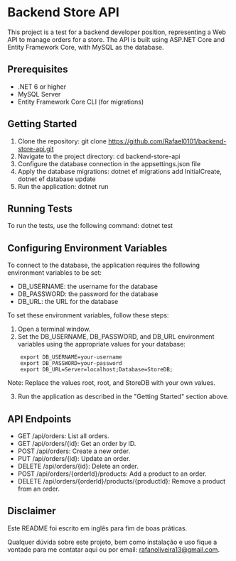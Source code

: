 # Backend Store API

This project is a test for a backend developer position, representing a Web API to manage orders for a store. The API is built using ASP.NET Core and Entity Framework Core, with MySQL as the database.

## Prerequisites

- .NET 6 or higher
- MySQL Server
- Entity Framework Core CLI (for migrations)

## Getting Started

1. Clone the repository: git clone https://github.com/Rafael0101/backend-store-api.git
2. Navigate to the project directory: cd backend-store-api
3. Configure the database connection in the appsettings.json file
4. Apply the database migrations: dotnet ef migrations add InitialCreate, dotnet ef database update
5. Run the application: dotnet run

## Running Tests

To run the tests, use the following command: dotnet test

## Configuring Environment Variables

To connect to the database, the application requires the following environment variables to be set:

- DB_USERNAME: the username for the database
- DB_PASSWORD: the password for the database
- DB_URL: the URL for the database

To set these environment variables, follow these steps:

1. Open a terminal window.
2. Set the DB_USERNAME, DB_PASSWORD, and DB_URL environment variables using the appropriate values for your database:
```
    export DB_USERNAME=your-username
    export DB_PASSWORD=your-password
    export DB_URL=Server=localhost;Database=StoreDB;
```
   
  Note: Replace the values root, root, and StoreDB with your own values.

3. Run the application as described in the "Getting Started" section above.
   
## API Endpoints

- GET /api/orders: List all orders.
- GET /api/orders/{id}: Get an order by ID.
- POST /api/orders: Create a new order.
- PUT /api/orders/{id}: Update an order.
- DELETE /api/orders/{id}: Delete an order.
- POST /api/orders/{orderId}/products: Add a product to an order.
- DELETE /api/orders/{orderId}/products/{productId}: Remove a product from an order.

## Disclaimer

Este README foi escrito em inglês para fim de boas práticas.

Qualquer dúvida sobre este projeto, bem como instalação e uso fique a vontade para me contatar aqui ou por email: rafanoliveira13@gmail.com.
